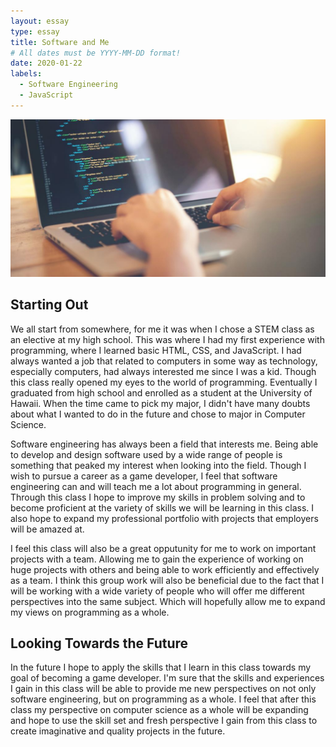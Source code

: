 ```yaml
---
layout: essay
type: essay
title: Software and Me
# All dates must be YYYY-MM-DD format!
date: 2020-01-22
labels:
  - Software Engineering
  - JavaScript
---
```


<img class="ui image" src="../images/computerscience.jpg">

## Starting Out

We all start from somewhere, for me it was when I chose a STEM class as an elective at my high school. This was where I had my first experience with programming, where I learned basic HTML, CSS, and JavaScript. I had always wanted a job that related to computers in some way as technology, especially computers, had always interested me since I was a kid. Though this class really opened my eyes to the world of programming. Eventually I graduated from high school and enrolled as a student at the University of Hawaii. When the time came to pick my major, I didn't have many doubts about what I wanted to do in the future and chose to major in Computer Science.

Software engineering has always been a field that interests me. Being able to develop and design software used by a wide range of people is something that peaked my interest when looking into the field. Though I wish to pursue a career as a game developer, I feel that software engineering can and will teach me a lot about programming in general. Through this class I hope to improve my skills in problem solving and to become proficient at the variety of skills we will be learning in this class. I also hope to expand my professional portfolio with projects that employers will be amazed at. 

I feel this class will also be a great opputunity for me to work on important projects with a team. Allowing me to gain the experience of working on huge projects with others and being able to work efficiently and effectively as a team. I think this group work will also be beneficial due to the fact that I will be working with a wide variety of people who will offer me different perspectives into the same subject. Which will hopefully allow me to expand my views on programming as a whole.

## Looking Towards the Future

In the future I hope to apply the skills that I learn in this class towards my goal of becoming a game developer. I'm sure that the skills and experiences I gain in this class will be able to provide me new perspectives on not only software engineering, but on programming as a whole. I feel that after this class my perspective on computer science as a whole will be expanding and hope to use the skill set and fresh perspective I gain from this class to create imaginative and quality projects in the future.
